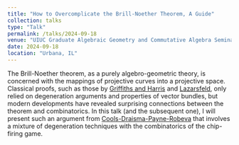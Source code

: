 ```yaml
---
title: "How to Overcomplicate the Brill-Noether Theorem, A Guide"
collection: talks
type: "Talk"
permalink: /talks/2024-09-18
venue: "UIUC Graduate Algebraic Geometry and Commutative Algebra Seminar"
date: 2024-09-18
location: "Urbana, IL"
---
```


The Brill-Noether theorem, as a purely algebro-geometric theory, is concerned with the mappings of projective curves into a projective space. Classical proofs, such as those by [Griffiths and Harris](https://publications.ias.edu/node/229) and [Lazarsfeld](https://projecteuclid.org/journals/journal-of-differential-geometry/volume-23/issue-3/Brill-Noether-Petri-without-degenerations/10.4310/jdg/1214440116.full), only relied on degeneration arguments and properties of vector bundles, but modern developments have revealed surprising connections between the theorem and combinatorics. In this talk (and the subsequent one), I will present such an argument from [Cools-Draisma-Payne-Robeva](https://www.sciencedirect.com/science/article/pii/S0001870812000722) that involves a mixture of degeneration techniques with the combinatorics of the chip-firing game.
